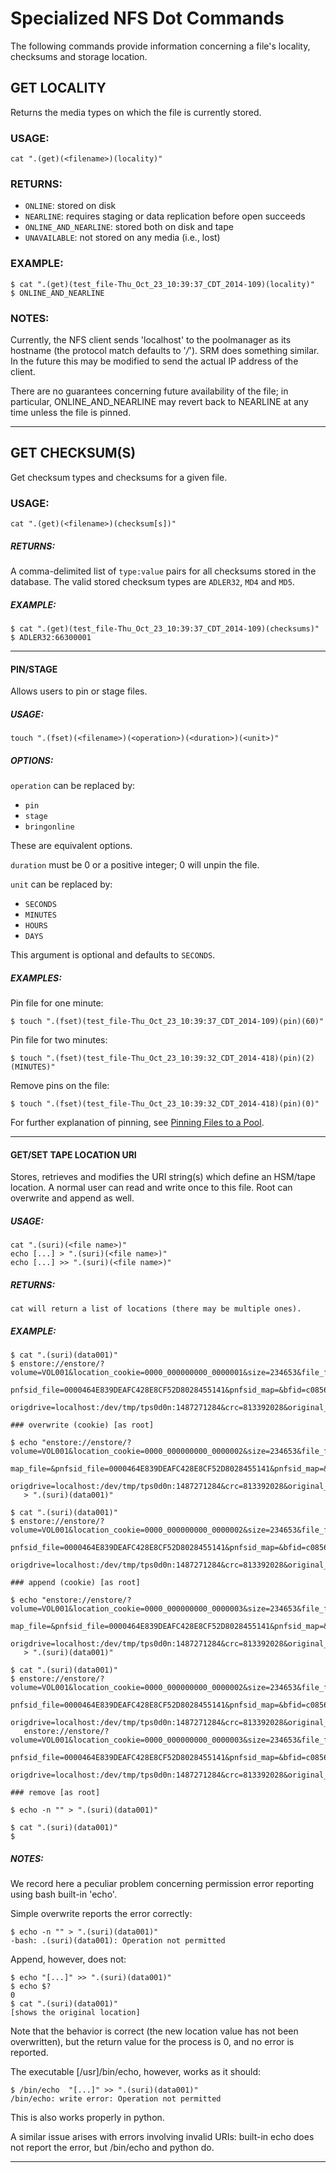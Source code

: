 Specialized NFS Dot Commands
============================

The following commands provide information concerning a file's
locality, checksums and storage location.

## GET LOCALITY

Returns the media types on which the file is currently stored.

### USAGE:

    cat ".(get)(<filename>)(locality)"

### RETURNS:

* ``ONLINE``:                  stored on disk
* ``NEARLINE``:                requires staging or data replication before open succeeds
* ``ONLINE_AND_NEARLINE``:     stored both on disk and tape
* ``UNAVAILABLE``:             not stored on any media (i.e., lost)

### EXAMPLE:

    $ cat ".(get)(test_file-Thu_Oct_23_10:39:37_CDT_2014-109)(locality)"
    $ ONLINE_AND_NEARLINE

### NOTES:

Currently, the NFS client sends 'localhost' to the poolmanager as its hostname (the protocol match defaults to '*/*').  SRM does something similar. In the future this may be modified to send the actual IP address of the client.

There are no guarantees concerning future availability of the file; in particular, ONLINE_AND_NEARLINE may revert back to NEARLINE at any time unless the file is pinned.

***

## GET CHECKSUM(S)

Get checksum types and checksums for a given file.

### USAGE:

    cat ".(get)(<filename>)(checksum[s])"

##### RETURNS:

A comma-delimited list of `type:value` pairs for all checksums stored in the database.  The valid stored checksum types are `ADLER32`, `MD4` and `MD5`.

##### EXAMPLE:

    $ cat ".(get)(test_file-Thu_Oct_23_10:39:37_CDT_2014-109)(checksums)"
    $ ADLER32:66300001

***

#### PIN/STAGE

Allows users to pin or stage files.

##### USAGE:

    touch ".(fset)(<filename>)(<operation>)(<duration>)(<unit>)"

##### OPTIONS:

``operation`` can be replaced by:

* ``pin``
* ``stage``
* ``bringonline``

These are equivalent options.

``duration`` must be 0 or a positive integer; 0 will unpin the file.

``unit`` can be replaced by:

* ``SECONDS``
* ``MINUTES``
* ``HOURS``
* ``DAYS``

This argument is optional and defaults to ``SECONDS``.

##### EXAMPLES:

Pin file for one minute:

    $ touch ".(fset)(test_file-Thu_Oct_23_10:39:37_CDT_2014-109)(pin)(60)"

Pin file for two minutes:

    $ touch ".(fset)(test_file-Thu_Oct_23_10:39:32_CDT_2014-418)(pin)(2)(MINUTES)"

Remove pins on the file:

    $ touch ".(fset)(test_file-Thu_Oct_23_10:39:32_CDT_2014-418)(pin)(0)"

For further explanation of pinning, see [Pinning Files to a Pool](https://www.dcache.org/manuals/Book-2.16/Book-fhs.shtml#cb-pool-pin).

***

#### GET/SET TAPE LOCATION URI

Stores, retrieves and modifies the URI string(s) which define an HSM/tape location.  A normal user can read and write once to this file.  Root can overwrite and append as well.

##### USAGE:

    cat ".(suri)(<file name>)"
    echo [...] > ".(suri)(<file name>)"
    echo [...] >> ".(suri)(<file name>)"

##### RETURNS:

    cat will return a list of locations (there may be multiple ones).

##### EXAMPLE:

    $ cat ".(suri)(data001)"
    $ enstore://enstore/?volume=VOL001&location_cookie=0000_000000000_0000001&size=234653&file_family=standard&map_file=&
       pnfsid_file=0000464E839DEAFC428E8CF52D8028455141&pnfsid_map=&bfid=c085615502758c8bb54db4c30081626f&
       origdrive=localhost:/dev/tmp/tps0d0n:1487271284&crc=813392028&original_name=/pnfs/fs/usr/test/arossi/000/data001

    ### overwrite (cookie) [as root]

    $ echo "enstore://enstore/?volume=VOL001&location_cookie=0000_000000000_0000002&size=234653&file_family=standard&
       map_file=&pnfsid_file=0000464E839DEAFC428E8CF52D8028455141&pnfsid_map=&bfid=c085615502758c8bb54db4c30081626f&
       origdrive=localhost:/dev/tmp/tps0d0n:1487271284&crc=813392028&original_name=/pnfs/fs/usr/test/arossi/000/data001"
       > ".(suri)(data001)"

    $ cat ".(suri)(data001)"
    $ enstore://enstore/?volume=VOL001&location_cookie=0000_000000000_0000002&size=234653&file_family=standard&map_file=&
       pnfsid_file=0000464E839DEAFC428E8CF52D8028455141&pnfsid_map=&bfid=c085615502758c8bb54db4c30081626f&
       origdrive=localhost:/dev/tmp/tps0d0n:1487271284&crc=813392028&original_name=/pnfs/fs/usr/test/arossi/000/data001

    ### append (cookie) [as root]

    $ echo "enstore://enstore/?volume=VOL001&location_cookie=0000_000000000_0000003&size=234653&file_family=standard&
       map_file=&pnfsid_file=0000464E839DEAFC428E8CF52D8028455141&pnfsid_map=&bfid=c085615502758c8bb54db4c30081626f&
       origdrive=localhost:/dev/tmp/tps0d0n:1487271284&crc=813392028&original_name=/pnfs/fs/usr/test/arossi/000/data001"
       > ".(suri)(data001)"

    $ cat ".(suri)(data001)"
    $ enstore://enstore/?volume=VOL001&location_cookie=0000_000000000_0000002&size=234653&file_family=standard&map_file=&
       pnfsid_file=0000464E839DEAFC428E8CF52D8028455141&pnfsid_map=&bfid=c085615502758c8bb54db4c30081626f&
       origdrive=localhost:/dev/tmp/tps0d0n:1487271284&crc=813392028&original_name=/pnfs/fs/usr/test/arossi/000/data001,
       enstore://enstore/?volume=VOL001&location_cookie=0000_000000000_0000003&size=234653&file_family=standard&map_file=&
       pnfsid_file=0000464E839DEAFC428E8CF52D8028455141&pnfsid_map=&bfid=c085615502758c8bb54db4c30081626f&
       origdrive=localhost:/dev/tmp/tps0d0n:1487271284&crc=813392028&original_name=/pnfs/fs/usr/test/arossi/000/data001

    ### remove [as root]

    $ echo -n "" > ".(suri)(data001)"

    $ cat ".(suri)(data001)"
    $

##### NOTES:

We record here a peculiar problem concerning permission error reporting using bash built-in 'echo'.

Simple overwrite reports the error correctly:

    $ echo -n "" > ".(suri)(data001)"
    -bash: .(suri)(data001): Operation not permitted

Append, however, does not:

    $ echo "[...]" >> ".(suri)(data001)"
    $ echo $?
    0
    $ cat ".(suri)(data001)"
    [shows the original location]

Note that the behavior is correct (the new location value has not been overwritten), but the return value for the process is 0, and no error is reported.

The executable [/usr]/bin/echo, however, works as it should:

    $ /bin/echo  "[...]" >> ".(suri)(data001)"
    /bin/echo: write error: Operation not permitted

This is also works properly in python.

A similar issue arises with errors involving invalid URIs:  built-in echo does not report the error, but /bin/echo and python do.

***